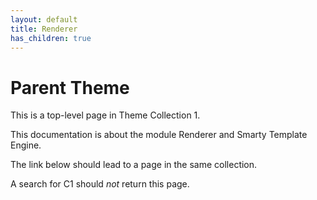 ```yaml
---
layout: default
title: Renderer
has_children: true
---
```


# Parent Theme

This is a top-level page in Theme Collection 1.

This documentation is about the module Renderer and Smarty Template Engine.

The link below should lead to a page in the same collection.

A search for C1 should *not* return this page.
